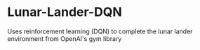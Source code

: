 # Lunar-Lander-DQN
Uses reinforcement learning (DQN) to complete the lunar lander environment from OpenAI's gym library
